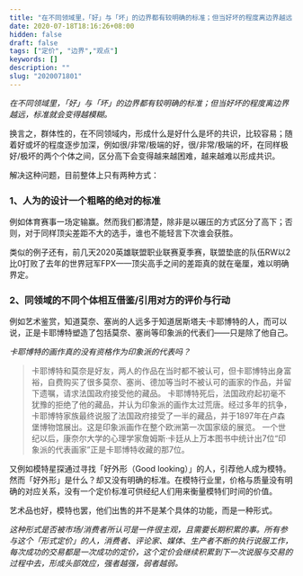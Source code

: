 ```yaml
---
title: "在不同领域里，「好」与「坏」的边界都有较明确的标准；但当好坏的程度离边界越远，标准就会变得越模糊。"
date: 2020-07-18T18:16:26+08:00
hidden: false
draft: false
tags: ["定价", "边界","观点"]
keywords: []
description: ""
slug: "2020071801"
---
```


*在不同领域里，「好」与「坏」的边界都有较明确的标准；但当好坏的程度离边界越远，标准就会变得越模糊。*

换言之，群体性的，在不同领域内，形成什么是好什么是坏的共识，比较容易；随着好或坏的程度逐步加深，例如很/非常/极端的好，很/非常/极端的坏，在同样极好/极坏的两个个体之间，区分高下会变得越来越困难，越来越难以形成共识。

<!--more-->

解决这种问题，目前整体上只有两种方式：

### 1、人为的设计一个粗略的绝对的标准
例如体育赛事一场定输赢。然而我们都清楚，除非是以碾压的方式区分了高下；否则，对于同样顶尖差距不大的选手，谁也不能轻言下次谁会获胜。

类似的例子还有，前几天2020英雄联盟职业联赛夏季赛，联盟垫底的队伍RW以2比0打败了去年的世界冠军FPX——顶尖高手之间的差距真的就在毫厘，难以明确界定。

### 2、同领域的不同个体相互借鉴/引用对方的评价与行动
例如艺术鉴赏，知道莫奈、塞尚的人远多于知道居斯塔夫·卡耶博特的人，而可以说，正是卡耶博特塑造了包括莫奈、塞尚等印象派的代表们——只是除了他自己。

*卡耶博特的画作真的没有资格作为印象派的代表吗？*

> 卡耶博特和莫奈是好友，两人的作品在当时都不被认可，但卡耶博特出身富裕，自费购买了很多莫奈、塞尚、德加等当时不被认可的画家的作品，并留下遗嘱，请求法国政府接受他的藏品。
> 卡耶博特死后，法国政府起初毫不犹豫的拒绝了他的藏品，并认为印象派的画作太过荒唐。经过多年的抗争，卡耶博特家族最终说服了法国政府接受了一半的藏品，并于1897年在卢森堡博物馆展出。这是印象派画作在整个欧洲第一次国家级的展览。
> 一个世纪以后，康奈尔大学的心理学家詹姆斯·卡廷从上万本图书中统计出7位“印象派的代表画家”正是卡耶博特收藏的那7位。

又例如模特星探通过寻找「好外形（Good looking）」的人，引荐他人成为模特。然而「好外形」是什么？却又没有明确的标准。在模特行业里，价格与质量没有明确的对应关系，没有一个定价标准可供经纪人们用来衡量模特们时间的价值。

艺术品也好，模特也罢，他们出售的并不是某个具体的功能，而是一种形式。

*这种形式是否被市场/消费者所认可是一件很主观，且需要长期积累的事。所有参与这个「形式定价」的人，消费者、评论家、媒体、生产者不断的执行说服工作，每次成功的交易都是一次成功的定价，这个定价会继续积累到下一次说服与交易的过程中去，形成头部效应，强者越强，弱者越弱。*